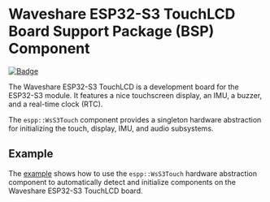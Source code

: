 # Waveshare ESP32-S3 TouchLCD Board Support Package (BSP) Component

[![Badge](https://components.espressif.com/components/espp/ws-s3-touch/badge.svg)](https://components.espressif.com/components/espp/ws-s3-touch)

The Waveshare ESP32-S3 TouchLCD is a development board for the ESP32-S3 module.
It features a nice touchscreen display, an IMU, a buzzer, and a real-time clock
(RTC).

The `espp::WsS3Touch` component provides a singleton hardware abstraction for
initializing the touch, display, IMU, and audio subsystems.

## Example

The [example](./example) shows how to use the `espp::WsS3Touch` hardware
abstraction component to automatically detect and initialize components on the
Waveshare ESP32-S3 TouchLCD board.

